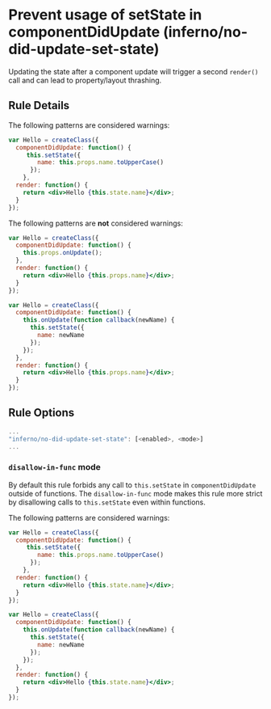 # Prevent usage of setState in componentDidUpdate (inferno/no-did-update-set-state)

Updating the state after a component update will trigger a second `render()` call and can lead to property/layout thrashing.

## Rule Details

The following patterns are considered warnings:

```jsx
var Hello = createClass({
  componentDidUpdate: function() {
     this.setState({
        name: this.props.name.toUpperCase()
      });
    },
  render: function() {
    return <div>Hello {this.state.name}</div>;
  }
});
```

The following patterns are **not** considered warnings:

```jsx
var Hello = createClass({
  componentDidUpdate: function() {
    this.props.onUpdate();
  },
  render: function() {
    return <div>Hello {this.props.name}</div>;
  }
});
```

```jsx
var Hello = createClass({
  componentDidUpdate: function() {
    this.onUpdate(function callback(newName) {
      this.setState({
        name: newName
      });
    });
  },
  render: function() {
    return <div>Hello {this.props.name}</div>;
  }
});
```

## Rule Options

```js
...
"inferno/no-did-update-set-state": [<enabled>, <mode>]
...
```

### `disallow-in-func` mode

By default this rule forbids any call to `this.setState` in `componentDidUpdate` outside of functions. The `disallow-in-func` mode makes this rule more strict by disallowing calls to `this.setState` even within functions.

The following patterns are considered warnings:

```jsx
var Hello = createClass({
  componentDidUpdate: function() {
     this.setState({
        name: this.props.name.toUpperCase()
      });
    },
  render: function() {
    return <div>Hello {this.state.name}</div>;
  }
});
```

```jsx
var Hello = createClass({
  componentDidUpdate: function() {
    this.onUpdate(function callback(newName) {
      this.setState({
        name: newName
      });
    });
  },
  render: function() {
    return <div>Hello {this.state.name}</div>;
  }
});
```
